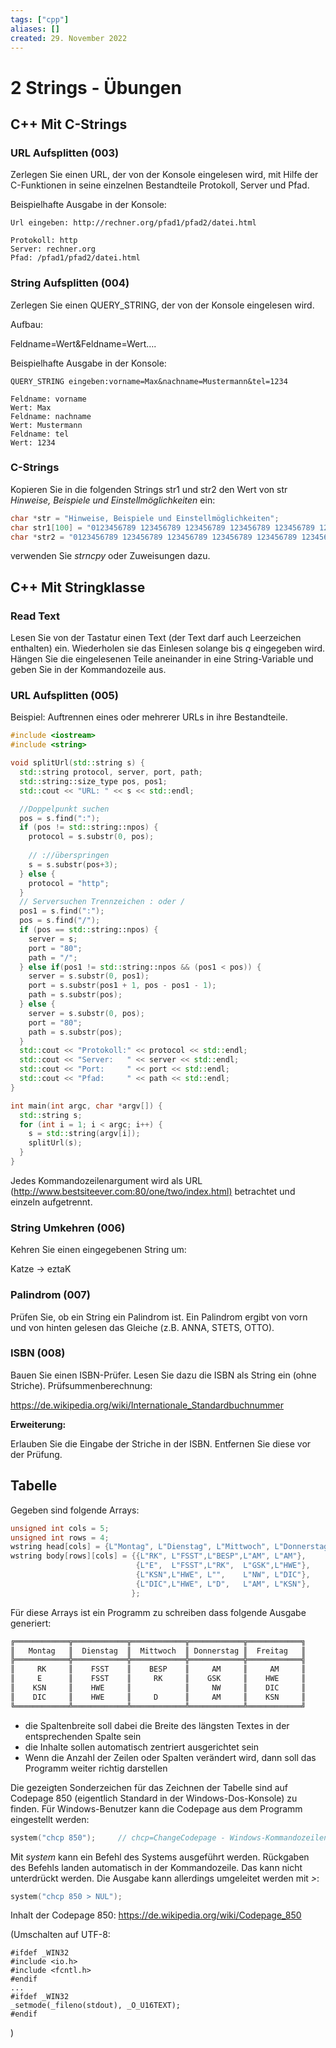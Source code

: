```yaml
---
tags: ["cpp"]
aliases: []
created: 29. November 2022
---
```


# 2 Strings - Übungen

## C++ Mit C-Strings

### URL Aufsplitten (003)

Zerlegen Sie einen URL, der von der Konsole eingelesen wird, mit Hilfe der C-Funktionen in seine einzelnen Bestandteile Protokoll, Server und Pfad.

Beispielhafte Ausgabe in der Konsole:

```
Url eingeben: http://rechner.org/pfad1/pfad2/datei.html

Protokoll: http
Server: rechner.org
Pfad: /pfad1/pfad2/datei.html
```

### String Aufsplitten (004)

Zerlegen Sie einen QUERY_STRING, der von der Konsole eingelesen wird.

Aufbau:

Feldname=Wert&Feldname=Wert….

Beispielhafte Ausgabe in der Konsole:

```
QUERY_STRING eingeben:vorname=Max&nachname=Mustermann&tel=1234

Feldname: vorname
Wert: Max
Feldname: nachname
Wert: Mustermann
Feldname: tel
Wert: 1234
```

### C-Strings

Kopieren Sie in die folgenden Strings str1 und str2 den Wert von str *Hinweise, Beispiele und Einstellmöglichkeiten* ein:

```c++
char *str = "Hinweise, Beispiele und Einstellmöglichkeiten";
char str1[100] = "0123456789 123456789 123456789 123456789 123456789 123456789 ";
char *str2 = "0123456789 123456789 123456789 123456789 123456789 123456789 ";
```

verwenden Sie *strncpy* oder Zuweisungen dazu.

## C++ Mit Stringklasse

### Read Text

Lesen Sie von der Tastatur einen Text (der Text darf auch Leerzeichen enthalten) ein. Wiederholen sie das Einlesen solange bis *q* eingegeben wird. Hängen Sie die eingelesenen Teile aneinander in eine String-Variable und geben Sie in der Kommandozeile aus.

### URL Aufsplitten (005)

Beispiel: Auftrennen eines oder mehrerer URLs in ihre Bestandteile.

```c++
#include <iostream>
#include <string>

void splitUrl(std::string s) {
  std::string protocol, server, port, path;
  std::string::size_type pos, pos1;
  std::cout << "URL: " << s << std::endl;

  //Doppelpunkt suchen
  pos = s.find(":");
  if (pos != std::string::npos) {
    protocol = s.substr(0, pos);
  
    // ://überspringen
    s = s.substr(pos+3);
  } else {
    protocol = "http";
  }
  // Serversuchen Trennzeichen : oder /
  pos1 = s.find(":");
  pos = s.find("/");
  if (pos == std::string::npos) {
    server = s;
    port = "80";
    path = "/";
  } else if(pos1 != std::string::npos && (pos1 < pos)) {
    server = s.substr(0, pos1);
    port = s.substr(pos1 + 1, pos - pos1 - 1);
    path = s.substr(pos);
  } else {
    server = s.substr(0, pos);
    port = "80";
    path = s.substr(pos);
  }
  std::cout << "Protokoll:" << protocol << std::endl;
  std::cout << "Server:   " << server << std::endl;
  std::cout << "Port:     " << port << std::endl;
  std::cout << "Pfad:     " << path << std::endl;
}

int main(int argc, char *argv[]) {
  std::string s;
  for (int i = 1; i < argc; i++) {
    s = std::string(argv[i]);
    splitUrl(s);
  }
}
```

Jedes Kommandozeilenargument wird als URL (<http://www.bestsiteever.com:80/one/two/index.html)> betrachtet und einzeln aufgetrennt.

### String Umkehren (006)

Kehren Sie einen eingegebenen String um:

Katze → eztaK

### Palindrom (007)

Prüfen Sie, ob ein String ein Palindrom ist. Ein Palindrom ergibt von vorn und von hinten gelesen das Gleiche (z.B. ANNA, STETS, OTTO).

### ISBN (008)

Bauen Sie einen ISBN-Prüfer. Lesen Sie dazu die ISBN als String ein (ohne Striche). Prüfsummenberechnung: 

<https://de.wikipedia.org/wiki/Internationale_Standardbuchnummer>

**Erweiterung:**

Erlauben Sie die Eingabe der Striche in der ISBN. Entfernen Sie diese vor der Prüfung.

## Tabelle

Gegeben sind folgende Arrays:

```c++
unsigned int cols = 5;
unsigned int rows = 4;
wstring head[cols] = {L"Montag", L"Dienstag", L"Mittwoch", L"Donnerstag", L"Freitag"};
wstring body[rows][cols] = {{L"RK", L"FSST",L"BESP",L"AM", L"AM"},
                            {L"E",  L"FSST",L"RK",  L"GSK",L"HWE"},
                            {L"KSN",L"HWE", L"",    L"NW", L"DIC"},
                            {L"DIC",L"HWE", L"D",   L"AM", L"KSN"},
                           };
```

Für diese Arrays ist ein Programm zu schreiben dass folgende Ausgabe generiert:

```c++
╔════════════╦════════════╦════════════╦════════════╦════════════╗
║   Montag   ║  Dienstag  ║  Mittwoch  ║ Donnerstag ║  Freitag   ║
╠════════════╬════════════╬════════════╬════════════╬════════════╣
║     RK     ║    FSST    ║    BESP    ║     AM     ║     AM     ║
║     E      ║    FSST    ║     RK     ║    GSK     ║    HWE     ║
║    KSN     ║    HWE     ║            ║     NW     ║    DIC     ║
║    DIC     ║    HWE     ║     D      ║     AM     ║    KSN     ║
╚════════════╩════════════╩════════════╩════════════╩════════════╝
```

- die Spaltenbreite soll dabei die Breite des längsten Textes in der entsprechenden Spalte sein
- die Inhalte sollen automatisch zentriert ausgerichtet sein
- Wenn die Anzahl der Zeilen oder Spalten verändert wird, dann soll das Programm weiter richtig darstellen

Die gezeigten Sonderzeichen für das Zeichnen der Tabelle sind auf Codepage 850 (eigentlich Standard in der Windows-Dos-Konsole) zu finden. Für Windows-Benutzer kann die Codepage aus dem Programm eingestellt werden:

```c++
system("chcp 850"); 	// chcp=ChangeCodepage - Windows-Kommandozeilen-Befehl
```

Mit *system* kann ein Befehl des Systems ausgeführt werden. Rückgaben des Befehls landen automatisch in der Kommandozeile. Das kann nicht unterdrückt werden. Die Ausgabe kann allerdings umgeleitet werden mit *>*:

```c++
system("chcp 850 > NUL");
```

Inhalt der Codepage 850: <https://de.wikipedia.org/wiki/Codepage_850>

(Umschalten auf UTF-8:

```
#ifdef _WIN32 
#include <io.h>
#include <fcntl.h>
#endif
...
#ifdef _WIN32 
_setmode(_fileno(stdout), _O_U16TEXT);  
#endif
```

)